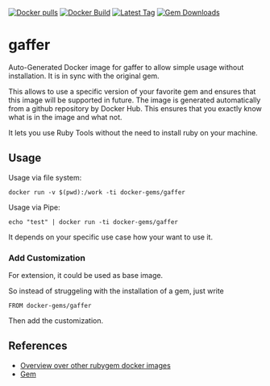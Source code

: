 [![Docker pulls](https://img.shields.io/docker/pulls/rubygem/gaffer.svg)](https://hub.docker.com/r/rubygem/gaffer/)
[![Docker Build](https://img.shields.io/docker/automated/rubygem/gaffer.svg)](https://hub.docker.com/r/rubygem/gaffer/)
[![Latest Tag](https://img.shields.io/github/tag/docker-rubygem/gaffer.svg)](https://hub.docker.com/r/rubygem/gaffer/)
[![Gem Downloads](https://img.shields.io/gem/dt/gaffer.svg)](https://rubygems.org/gems/gaffer/)
# gaffer

Auto-Generated Docker image for gaffer to allow simple usage without installation.
It is in sync with the original gem.

This allows to use a specific version of your favorite gem and ensures that this image will be supported in future.
The image is generated automatically from a github repository by Docker Hub.
This ensures that you exactly know what is in the image and what not.

It lets you use Ruby Tools without the need to install ruby on your machine.

## Usage

Usage via file system:

`docker run -v $(pwd):/work -ti docker-gems/gaffer`

Usage via Pipe:

`echo "test" | docker run -ti docker-gems/gaffer`

It depends on your specific use case how your want to use it.

### Add Customization

For extension, it could be used as base image.

So instead of struggeling with the installation of a gem, just write

`FROM docker-gems/gaffer`

Then add the customization.

## References

 - [Overview over other rubygem docker images](https://github.com/thinkbot/docker-rubygem)
 - [Gem](https://rubygems.org/gems/gaffer/)
